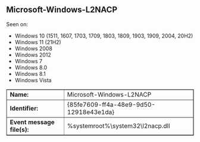 ## Microsoft-Windows-L2NACP

Seen on:
* Windows 10 (1511, 1607, 1703, 1709, 1803, 1809, 1903, 1909, 2004, 20H2)
* Windows 11 (21H2)
* Windows 2008
* Windows 2012
* Windows 7
* Windows 8.0
* Windows 8.1
* Windows Vista

<table border="1" class="docutils">
  <tbody>
    <tr>
      <td><b>Name:</b></td>
      <td>Microsoft-Windows-L2NACP</td>
    </tr>
    <tr>
      <td><b>Identifier:</b></td>
      <td>{85fe7609-ff4a-48e9-9d50-12918e43e1da}</td>
    </tr>
    <tr>
      <td><b>Event message file(s):</b></td>
      <td>%systemroot%\system32\l2nacp.dll</td>
    </tr>
  </tbody>
</table>

&nbsp;

